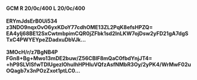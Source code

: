 #### GCM R 20/0c/400 L 20/0c/400
**ERYmJdsErB0Ui534**<br/>**z3NDO9nqxOvO6yxKDoY77cdhOME13ZL2PqK8efsHPZQ=**<br/>**EA4yIj68BE12SxCwtmbpimCQR0jZFbk1sd2lnLKW7ojDsw2yFD21gA7dgSTxC4PWYEYpeZDadxuDbVJk...**<br/><br/>
**3MOcH/r/z7BgNB4P**<br/>**FGn8+Bg+Mwo13mDE2buw/Z56CBlF8mQaC0fbdYnjJT4=**<br/>**+hP9SLVlSfwTDlUgezlOhuIhHPHIuVQfzAsfNMbR3Oy/2yPK4/WrMwF02uOQagb7x3nPOzZxot1ptLC0...**